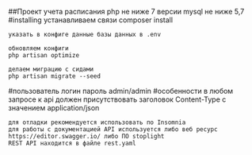 ##Проект учета расписания
    php не ниже 7 версии
    mysql не ниже 5,7
#installing
    устанавливаем связи
    composer install
    
    указать в конфиге данные базы данных в .env
    
    обновляем конфиги
    php artisan optimize

    делаем миграцию с сидами
    php artisan migrate --seed
#пользователь
    логин пароль
    admin/admin
#особенности 
    в любом запросе к api должен присутствовать заголовок Content-Type с значением application/json
    
    для отладки рекомендуется использовать по Insomnia
    для работы с документацией API используется либо веб ресурс https://editor.swagger.io/ либо ПО stoplight
    REST API находится в файле rest.yaml
